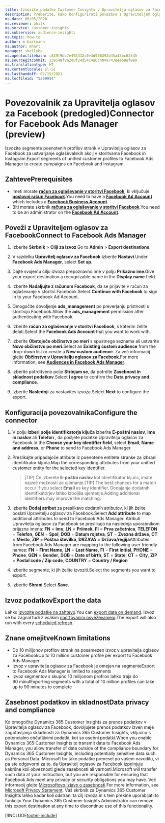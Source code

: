```yaml
---
title: Izvozite podatke Customer Insights v Upravitelja oglasov za Facebook
description: Preberite, kako konfigurirati povezavo z Upraviteljem oglasov za Facebook.
ms.date: 06/05/2020
ms.reviewer: philk
ms.service: customer-insights
ms.subservice: audience-insights
ms.topic: how-to
author: m-hartmann
ms.author: mhart
manager: shellyha
ms.openlocfilehash: c839f9dc7e403412c0e3d936392d45a43bc63545
ms.sourcegitcommit: 139548f8a2d0f24d54c4a6c404a743eeeb8ef8e0
ms.translationtype: HT
ms.contentlocale: sl-SI
ms.lasthandoff: 02/15/2021
ms.locfileid: "5269994"
---
```

# <a name="connector-for-facebook-ads-manager-preview"></a><span data-ttu-id="241cb-103">Povezovalnik za Upravitelja oglasov za Facebook (predogled)</span><span class="sxs-lookup"><span data-stu-id="241cb-103">Connector for Facebook Ads Manager (preview)</span></span>

<span data-ttu-id="241cb-104">Izvozite segmente poenotenih profilov strank v Upravitelja oglasov za Facebook za ustvarjanje oglaševalskih akcij v storitvama Facebook in Instagram.</span><span class="sxs-lookup"><span data-stu-id="241cb-104">Export segments of unified customer profiles to Facebook Ads Manager to create campaigns on Facebook and Instagram.</span></span>

## <a name="prerequisites"></a><span data-ttu-id="241cb-105">Zahteve</span><span class="sxs-lookup"><span data-stu-id="241cb-105">Prerequisites</span></span>

- <span data-ttu-id="241cb-106">Imeti morate [**račun za oglaševanje v storitvi Facebook**](https://www.facebook.com/business/learn/lessons/step-by-step-ads-manager-account), ki vključuje [**poslovni račun Facebook**](https://business.facebook.com/).</span><span class="sxs-lookup"><span data-stu-id="241cb-106">You need to have a [**Facebook Ad Account**](https://www.facebook.com/business/learn/lessons/step-by-step-ads-manager-account) which includes a [**Facebook Business Account**](https://business.facebook.com/).</span></span>
- <span data-ttu-id="241cb-107">Biti morate skrbnik [**računa za oglaševanje v storitvi Facebook**](https://www.facebook.com/business/learn/lessons/step-by-step-ads-manager-account).</span><span class="sxs-lookup"><span data-stu-id="241cb-107">You need to be an administrator on the [**Facebook Ad Account**](https://www.facebook.com/business/learn/lessons/step-by-step-ads-manager-account).</span></span>

## <a name="connect-to-facebook-ads-manager"></a><span data-ttu-id="241cb-108">Poveži z Upraviteljem oglasov za Facebook</span><span class="sxs-lookup"><span data-stu-id="241cb-108">Connect to Facebook Ads Manager</span></span>

1. <span data-ttu-id="241cb-109">Izberite **Skrbnik** > **Cilji za izvoz**.</span><span class="sxs-lookup"><span data-stu-id="241cb-109">Go to **Admin** > **Export destinations**.</span></span>

1. <span data-ttu-id="241cb-110">V razdelku **Upravitelj oglasov za Facebook** izberite **Nastavi**.</span><span class="sxs-lookup"><span data-stu-id="241cb-110">Under **Facebook Ads Manager**, select **Set up**.</span></span>

1. <span data-ttu-id="241cb-111">Dajte svojemu cilju izvoza prepoznavno ime v polju **Prikazno ime**.</span><span class="sxs-lookup"><span data-stu-id="241cb-111">Give your export destination a recognizable name in the **Display name** field.</span></span>

1. <span data-ttu-id="241cb-112">Izberite **Nadaljujte z računom Facebook**, da se prijavite v račun za oglaševanje v storitvi Facebook.</span><span class="sxs-lookup"><span data-stu-id="241cb-112">Select **Continue with Facebook** to sign in to your Facebook Ad Account.</span></span>

1. <span data-ttu-id="241cb-113">Omogočite dovoljenje **ads_management** po preverjanju pristnosti s storitvijo Facebook.</span><span class="sxs-lookup"><span data-stu-id="241cb-113">Allow the **ads_management** permission after authenticating with Facebook.</span></span>

1. <span data-ttu-id="241cb-114">Izberite **račun za oglaševanje v storitvi Facebook**, s katerim želite delati.</span><span class="sxs-lookup"><span data-stu-id="241cb-114">Select the **Facebook Ads Account** that you want to work with.</span></span>

1. <span data-ttu-id="241cb-115">Izberite **Obstoječe občinstvo po meri** s spustnega seznama ali ustvarite **Novo občinstvo po meri**.</span><span class="sxs-lookup"><span data-stu-id="241cb-115">Select an **Existing custom audience** from the drop-down list or create a **New custom audience**.</span></span> <span data-ttu-id="241cb-116">Za več informacij glejte [**Občinstvo v Upravitelju oglasov za Facebook**](https://www.facebook.com/business/help/744354708981227?id=2469097953376494).</span><span class="sxs-lookup"><span data-stu-id="241cb-116">For more information, see [**Audiences in Facebook Ads Manager**](https://www.facebook.com/business/help/744354708981227?id=2469097953376494).</span></span>

1. <span data-ttu-id="241cb-117">Izberite potrditveno polje **Strinjam se**, da potrdite **Zasebnost in skladnost podatkov**.</span><span class="sxs-lookup"><span data-stu-id="241cb-117">Select **I agree** to confirm the **Data privacy and compliance**.</span></span>

1. <span data-ttu-id="241cb-118">Izberite **Naslednji** za nastavitev izvoza.</span><span class="sxs-lookup"><span data-stu-id="241cb-118">Select **Next** to configure the export.</span></span>

## <a name="configure-the-connector"></a><span data-ttu-id="241cb-119">Konfiguracija povezovalnika</span><span class="sxs-lookup"><span data-stu-id="241cb-119">Configure the connector</span></span>

1. <span data-ttu-id="241cb-120">V polju **Izberi polje identifikatorja ključa** izberite **E-poštni naslov**, **Ime in naslov** ali **Telefon** , da pošljete podatke Upravitelju oglasov za Facebook.</span><span class="sxs-lookup"><span data-stu-id="241cb-120">In the **Choose your key identifier field**, select **Email**, **Name and address**, or **Phone** to send to Facebook Ads Manager.</span></span>

1. <span data-ttu-id="241cb-121">Preslikajte pripadajoče atribute iz poenotene entitete stranke za izbrani identifikator ključa.</span><span class="sxs-lookup"><span data-stu-id="241cb-121">Map the corresponding attributes from your unified customer entity for the selected key identifier.</span></span>
   > <span data-ttu-id="241cb-122">[TIP] Če izberete **E-poštni naslov** kot identifikator ključa, imate največ možnosti za ujemanje.</span><span class="sxs-lookup"><span data-stu-id="241cb-122">[TIP] The best chances for a match occur if you select **Email** as key identifier.</span></span> <span data-ttu-id="241cb-123">Dodajanje dodatnih identifikatorjev lahko izboljša ujemanje.</span><span class="sxs-lookup"><span data-stu-id="241cb-123">Adding additional identifiers may improve the matching.</span></span>

1. <span data-ttu-id="241cb-124">Izberite **Dodaj atribut** za preslikavo dodatnih atributov, ki jih želite poslati Upravitelju oglasov za Facebook.</span><span class="sxs-lookup"><span data-stu-id="241cb-124">Select **Add attribute** to map additional attributes to send to Facebook Ads Manager.</span></span> <span data-ttu-id="241cb-125">Atributi Upravitelja oglasov za Facebook se preslikajo na naslednja uporabnikom prijazna imena: **FN** = **Ime**, **LN** = **Priimek**, **FI** = **Prva začetnica**, **TELEFON** = **Telefon**, **GEN** = **Spol**, **DOB** = **Datum rojstva**, **ST** = **Zvezna država**, **CT** = **Mesto**, **ZIP** = **Poštna številka**, **DRŽAVA** = **Država/regija**</span><span class="sxs-lookup"><span data-stu-id="241cb-125">Attributes from Facebook Ads Manager are mapping to the following user friendly names: **FN** = **First Name**, **LN** = **Last Name**, **FI** = **First Initial**, **PHONE** = **Phone**, **GEN** = **Gender**, **DOB** = **Date of birth**, **ST** = **State**, **CT** = **City**, **ZIP** = **Postal code / Zip code**, **COUNTRY** = **Country / Region**</span></span>

1. <span data-ttu-id="241cb-126">Izberite segmente, ki jih želite izvoziti.</span><span class="sxs-lookup"><span data-stu-id="241cb-126">Select the segments you want to export.</span></span>

1. <span data-ttu-id="241cb-127">Izberite **Shrani**.</span><span class="sxs-lookup"><span data-stu-id="241cb-127">Select **Save**.</span></span>

## <a name="export-the-data"></a><span data-ttu-id="241cb-128">Izvoz podatkov</span><span class="sxs-lookup"><span data-stu-id="241cb-128">Export the data</span></span>

<span data-ttu-id="241cb-129">Lahko [izvozite podatke na zahtevo](export-destinations.md).</span><span class="sxs-lookup"><span data-stu-id="241cb-129">You can [export data on demand](export-destinations.md).</span></span> <span data-ttu-id="241cb-130">Izvoz se bo zagnal tudi z vsakim [načrtovanim osveževanjem](system.md#schedule-tab).</span><span class="sxs-lookup"><span data-stu-id="241cb-130">The export will also run with every [scheduled refresh](system.md#schedule-tab).</span></span>

## <a name="known-limitations"></a><span data-ttu-id="241cb-131">Znane omejitve</span><span class="sxs-lookup"><span data-stu-id="241cb-131">Known limitations</span></span>

- <span data-ttu-id="241cb-132">Do 10 milijonov profilov strank na posamezen izvoz v upravitelja oglasov za Facebook</span><span class="sxs-lookup"><span data-stu-id="241cb-132">Up to 10 million customer profile per export to Facebook Ads Manager</span></span> 
- <span data-ttu-id="241cb-133">Izvoz v upravitelja oglasov za Facebook je omejen na segmente</span><span class="sxs-lookup"><span data-stu-id="241cb-133">Export to Facebook Ads Manager is limited to segments</span></span>
- <span data-ttu-id="241cb-134">Izvoz segmentov s skupno 10 milijonom profilov lahko traja do 90 minut</span><span class="sxs-lookup"><span data-stu-id="241cb-134">Exporting segments with a total of 10 million profiles can take up to 90 minutes to complete</span></span>

## <a name="data-privacy-and-compliance"></a><span data-ttu-id="241cb-135">Zasebnost podatkov in skladnost</span><span class="sxs-lookup"><span data-stu-id="241cb-135">Data privacy and compliance</span></span>

<span data-ttu-id="241cb-136">Ko omogočite Dynamics 365 Customer Insights za prenos podatkov v Upravitelja oglasov za Facebook, dovoljujete prenos podatkov izven meje zagotavljanja skladnosti za Dynamics 365 Customer Insights, vključno s potencialno občutljivimi podatki, kot so osebni podatki.</span><span class="sxs-lookup"><span data-stu-id="241cb-136">When you enable Dynamics 365 Customer Insights to transmit data to Facebook Ads Manager, you allow transfer of data outside of the compliance boundary for Dynamics 365 Customer Insights, including potentially sensitive data such as Personal Data.</span></span> <span data-ttu-id="241cb-137">Microsoft bo take podatke prenesel po vašem navodilu, vi pa ste odgovorni za to, da Upravitelj oglasov za Facebook izpolnjuje kakršne koli obveznosti glede zasebnosti ali varnosti.</span><span class="sxs-lookup"><span data-stu-id="241cb-137">Microsoft will transfer such data at your instruction, but you are responsible for ensuring that Facebook Ads meet any privacy or security obligations you may have.</span></span> <span data-ttu-id="241cb-138">Več informacij glejte [Microsoftovo izjavo o zasebnosti](https://go.microsoft.com/fwlink/?linkid=396732).</span><span class="sxs-lookup"><span data-stu-id="241cb-138">For more information, see [Microsoft Privacy Statement](https://go.microsoft.com/fwlink/?linkid=396732).</span></span>
<span data-ttu-id="241cb-139">Vaš skrbnik za Dynamics 365 Customer Insights lahko kadar koli odstrani ta cilj izvoza in s tem prekine uporabljati to funkcijo.</span><span class="sxs-lookup"><span data-stu-id="241cb-139">Your Dynamics 365 Customer Insights Administrator can remove this export destination at any time to discontinue use of this functionality.</span></span>


[!INCLUDE[footer-include](../includes/footer-banner.md)]